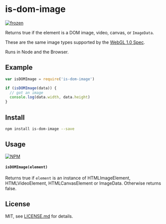 # is-dom-image

[![frozen](http://badges.github.io/stability-badges/dist/frozen.svg)](http://github.com/badges/stability-badges)

Returns true if the element is a DOM image, video, canvas, or `ImageData`.

These are the same image types supported by the [WebGL 1.0 Spec](https://www.khronos.org/registry/webgl/specs/1.0/).

Runs in Node and the Browser.

## Example

```js
var isDOMImage = require('is-dom-image')

if (isDOMImage(data)) {
  // got an image
  console.log(data.width, data.height)
}
```

## Install

```sh
npm install is-dom-image --save
```

## Usage

[![NPM](https://nodei.co/npm/is-dom-image.png)](https://www.npmjs.com/package/is-dom-image)

#### `isDOMImage(element)`

Returns true if `element` is an instance of HTMLImageElement, HTMLVideoElement, HTMLCanvasElement or ImageData. Otherwise returns false.

## License

MIT, see [LICENSE.md](http://github.com/Jam3/is-dom-image/blob/master/LICENSE.md) for details.